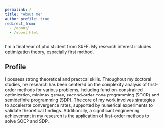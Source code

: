 ```yaml
---
permalink: /
title: "About me"
author_profile: true
redirect_from: 
  - /about/
  - /about.html
---
```


I'm a final year of phd student from SUFE. My research interest includes optimization theory, especially first method.



## Profile

I possess strong theoretical and practical skills. Throughout my doctoral studies, my research has been centered on the complexity analysis of first-order methods for various problems, including function-constrained optimization, minimax games, second-order cone programming (SOCP) and semidefinite programming (SDP). The core of my work involves strategies to accelerate convergence rates, supported by numerical experiments to validate theoretical findings. Additionally, a significant engineering achievement in my research is the application of first-order methods to solve SOCP and SDP.